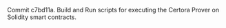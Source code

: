 Commit c7bd11a.                    Build and Run scripts for executing the Certora Prover on Solidity smart contracts.